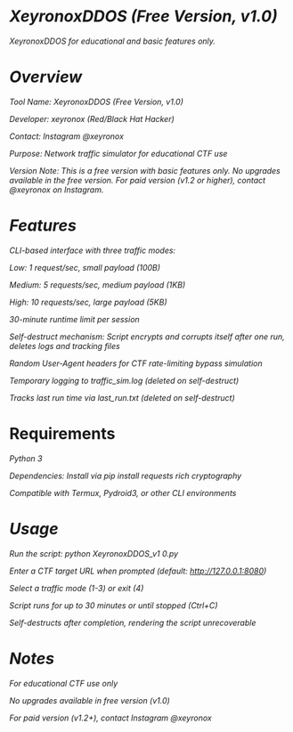 # *XeyronoxDDOS (Free Version, v1.0)*

*XeyronoxDDOS for educational and basic features only.*

# *Overview*


*Tool Name: XeyronoxDDOS (Free Version, v1.0)*


*Developer: xeyronox (Red/Black Hat Hacker)*



*Contact: Instagram @xeyronox*



*Purpose: Network traffic simulator for educational CTF use*



*Version Note: This is a free version with basic features only. No upgrades available in the free version. For paid version (v1.2 or higher), contact @xeyronox on Instagram.*

# *Features*


*CLI-based interface with three traffic modes:*



*Low: 1 request/sec, small payload (100B)*



*Medium: 5 requests/sec, medium payload (1KB)*



*High: 10 requests/sec, large payload (5KB)*



*30-minute runtime limit per session*



*Self-destruct mechanism: Script encrypts and corrupts itself after one run, deletes logs and tracking files*



*Random User-Agent headers for CTF rate-limiting bypass simulation*



*Temporary logging to traffic_sim.log (deleted on self-destruct)*



*Tracks last run time via last_run.txt (deleted on self-destruct)*

# Requirements

*Python 3*


*Dependencies: Install via pip install requests rich cryptography*


*Compatible with Termux, Pydroid3, or other CLI environments*

# *Usage*


*Run the script: python XeyronoxDDOS_v1 0.py*



*Enter a CTF target URL when prompted (default: http://127.0.0.1:8080)*



*Select a traffic mode (1-3) or exit (4)*



*Script runs for up to 30 minutes or until stopped (Ctrl+C)*



*Self-destructs after completion, rendering the script unrecoverable*


# *Notes*


*For educational CTF use only*


*No upgrades available in free version (v1.0)*


*For paid version (v1.2+), contact Instagram @xeyronox*